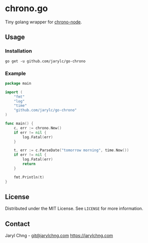 # chrono.go
Tiny golang wrapper for [chrono-node](https://github.com/wanasit/chrono).

## Usage
### Installation
```
go get -u github.com/jarylc/go-chrono
```
### Example
```go
package main

import (
	"fmt"
	"log"
	"time"
	"github.com/jarylc/go-chrono"
)

func main() {
	c, err := chrono.New()
	if err != nil {
		log.Fatal(err)
	}

	t, err := c.ParseDate("tomorrow morning", time.Now())
	if err != nil {
		log.Fatal(err)
		return
	}

	fmt.Println(t)
}
```

## License
Distributed under the MIT License. See `LICENSE` for more information.

## Contact
Jaryl Chng - git@jarylchng.com
https://jarylchng.com
